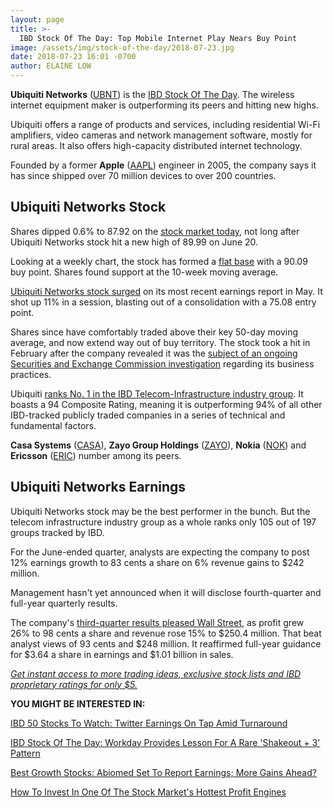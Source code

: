 ```yaml
---
layout: page
title: >-
  IBD Stock Of The Day: Top Mobile Internet Play Nears Buy Point
image: /assets/img/stock-of-the-day/2018-07-23.jpg
date: 2018-07-23 16:01 -0700
author: ELAINE LOW
---
```







**Ubiquiti Networks** ([UBNT](https://research.investors.com/quote.aspx?symbol=UBNT)) is the [IBD Stock Of The Day](https://www.investors.com/research/ibd-stock-of-the-day/). The wireless internet equipment maker is outperforming its peers and hitting new highs.




Ubiquiti offers a range of products and services, including residential Wi-Fi amplifiers, video cameras and network management software, mostly for rural areas. It also offers high-capacity distributed internet technology.


Founded by a former **Apple** ([AAPL](https://research.investors.com/quote.aspx?symbol=AAPL)) engineer in 2005, the company says it has since shipped over 70 million devices to over 200 countries.


Ubiquiti Networks Stock
-----------------------


Shares dipped 0.6% to 87.92 on the [stock market today](https://www.investors.com/market-trend/stock-market-today/stock-market-today-market-trends-best-stocks-buy-watch/), not long after Ubiquiti Networks stock hit a new high of 89.99 on June 20.


Looking at a weekly chart, the stock has formed a [flat base](https://www.investors.com/ibd-university/how-to-buy/common-patterns-3/) with a 90.09 buy point. Shares found support at the 10-week moving average.


[Ubiquiti Networks stock surged](https://www.investors.com/news/technology/ubiquiti-stock-jumps-on-quarterly-earnings-buyback/) on its most recent earnings report in May. It shot up 11% in a session, blasting out of a consolidation with a 75.08 entry point.


Shares since have comfortably traded above their key 50-day moving average, and now extend way out of buy territory. The stock took a hit in February after the company revealed it was the [subject of an ongoing Securities and Exchange Commission investigation](https://www.investors.com/news/technology/ubiquiti-plunges-company-reports-sec-probe-into-accounting-practices/) regarding its business practices.


Ubiquiti [ranks No. 1 in the IBD Telecom-Infrastructure industry group](https://research.investors.com/stock-quotes/nasdaq-ubiquiti-networks-inc-ubnt.htm). It boasts a 94 Composite Rating, meaning it is outperforming 94% of all other IBD-tracked publicly traded companies in a series of technical and fundamental factors.


**Casa Systems** ([CASA](https://research.investors.com/quote.aspx?symbol=CASA)), **Zayo Group Holdings** ([ZAYO](https://research.investors.com/quote.aspx?symbol=ZAYO)), **Nokia** ([NOK](https://research.investors.com/quote.aspx?symbol=NOK)) and **Ericsson** ([ERIC](https://research.investors.com/quote.aspx?symbol=ERIC)) number among its peers.


Ubiquiti Networks Earnings
--------------------------


Ubiquiti Networks stock may be the best performer in the bunch. But the telecom infrastructure industry group as a whole ranks only 105 out of 197 groups tracked by IBD.


For the June-ended quarter, analysts are expecting the company to post 12% earnings growth to 83 cents a share on 6% revenue gains to $242 million.


Management hasn't yet announced when it will disclose fourth-quarter and full-year quarterly results.


The company's [third-quarter results pleased Wall Street](https://www.investors.com/news/technology/ubiquiti-stock-jumps-on-quarterly-earnings-buyback/), as profit grew 26% to 98 cents a share and revenue rose 15% to $250.4 million. That beat analyst views of 93 cents and $248 million. It reaffirmed full-year guidance for $3.64 a share in earnings and $1.01 billion in sales.


[*Get instant access to more trading ideas, exclusive stock lists and IBD proprietary ratings for only $5.*](https://shop.investors.com/offer/splashresponsive.aspx?id=ibddigital-profit&src=A00433A&intcode=IntContentArticle)


**YOU MIGHT BE INTERESTED IN:**


[IBD 50 Stocks To Watch: Twitter Earnings On Tap Amid Turnaround](https://www.investors.com/research/growth-stocks-to-watch-twitter-ibd-50/)


[IBD Stock Of The Day: Workday Provides Lesson For A Rare 'Shakeout + 3' Pattern](https://www.investors.com/research/stock-of-the-day-workday/)


[Best Growth Stocks: Abiomed Set To Report Earnings; More Gains Ahead?](https://www.investors.com/stock-lists/sector-leaders/best-growth-stocks-abiomed-earnings/)


[How To Invest In One Of The Stock Market's Hottest Profit Engines](https://www.investors.com/etfs-and-funds/etf-leaders/invest-stock-market-hottest-profit-engines-ishares-technology-etf/)




